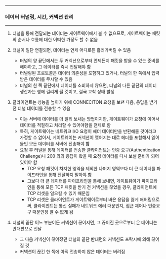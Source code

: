 -----
### 데이터 터널링, 시간, 커넥션 관리
-----
1. 터널을 통해 전달되는 데이터는 게이트웨이에서 볼 수 없으므로, 게이트웨이는 패킷의 순서나 흐름에 대한 어떠한 가정도 할 수 없음
2. 터널이 일단 연결되면, 데이터는 언제 어디로든 흘러가버릴 수 있음
   - 터널의 양 끝단에서는 두 커넥션으로부터 언제든지 패킷을 받을 수 있는 준비를 해야하고, 그 데이터를 즉시 전달해야 함
   - 터널링된 프로토콜은 데이터 의존성을 포함하고 있거나, 터널의 한 쪽에서 입력받은 데이터를 무시할 수 있음
   - 터널의 한 쪽 끝단에서 데이터를 소비하지 않으면, 터널의 다른 끝단의 데이터 생산자는 행에 걸리게 될 것이고, 결국 교착 상태 발생

3. 클라이언트는 성능을 높이기 위해 CONNECITON 요청을 보낸 다음, 응답을 받기 전 터널 데이터를 전송할 수 있음
   - 이는 서버에 데이터를 더 빨리 보내는 방법이지만, 게이트웨이가 요청에 이어서 데이터를 적절하고 처리할 수 있어야함을 전제로 함
   - 특히, 게이트웨이는 네트워크 I/O 요청이 헤더 데이터만을 반환해줄 것이라고 가정할 수 없어서, 게이트웨이는 커넥션이 맺어지는 대로 헤더를 포함해서 읽어들인 모든 데이터를 서버에 전송해야 함
   - 요청 후 터널을 통해 데이터를 전송한 클라이언트는 인증 요구(Authentication Challenge)나 200 외의 응답이 왔을 때 요청 데이터를 다시 보낼 준비가 되어 있어야 함
     + TCP 요청 패킷이 차지한 영역을 제외한 나머지 영역보다 더 큰 데이터를 파이프라인을 통해 전달하지 말아야 함
     + 그보다 더 큰 데이터를 파이프라인을 통해 보내면, 게이트웨이가 파이프라인을 통해 모든 TCP 패킷을 받기 전 커넥션을 끊었을 경우, 클라이언트에 TCP 리셋을 일으킬 수 있기 때문임
     + TCP 리셋은 클라이언트가 게이트웨이로부터 바은 응답을 잃게 해버림으로써, 클라이언트는 통신 실패가 네트워크 에러 때문인지, 접근 제어나 인증요구 때문인징 알 수 없게 됨

4. 터널의 끝단 어느 부분이든 커넥션이 끊어지면, 그 끊어진 곳으로부터 온 데이터는 반대편으로 전달
   - 그 다음 커넥션이 끊어졌던 터널의 끝단 반대편의 커넥션도 프락시에 의해 끊어질 것
   - 커넥션이 끊긴 한 쪽에 아직 전송하지 않은 데이터는 버려짐
  
